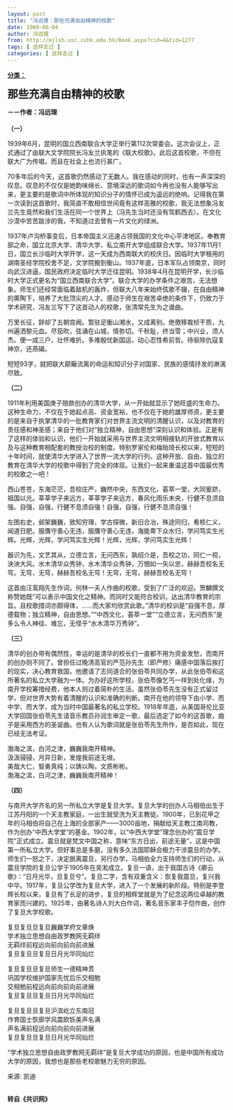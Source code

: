 ```yaml
---
layout: post
title: "冯远理：那些充满自由精神的校歌"
date: 1989-06-04
author: 冯远理
from: http://mjlsh.usc.cuhk.edu.hk/Book.aspx?cid=4&tid=1277
tags: [ 这样走过 ]
categories: [ 这样走过 ]
---
```


<div style="margin: 15px 10px 10px 0px;">
 <div>
  <span id="ctl00_ContentPlaceHolder1_chapter1_SubjectLabel" style="font-weight:bold;text-decoration:underline;">
   分类：
  </span>
 </div>
 <p>
  <strong>
   <font size="5">
    那些充满自由精神的校歌
   </font>
  </strong>
 </p>
 <p>
  <strong>
   －－作者：冯远理
   <br/>
   <br/>
   （一）
  </strong>
 </p>
 <p>
  1939年6月，昆明的国立西南联合大学正举行第112次常委会。这次会议上，正式通过了由联大文学院院长冯友兰执笔的《联大校歌》。此后这首校歌，不但在联大广为传唱，而且在社会上也流行甚广。
 </p>
 <p>
  70多年后的今天，这首歌仍然感动了无数人。我在感动的同时，也有一声深深的叹息。叹息的不仅仅是她韵味绵长、意境深远的歌词如今再也没有人能够写出来，更主要的是歌词中所体现的知识分子的情怀已成为遥远的绝响。记得我在第一次读到这首歌时，我简直不敢相信世间竟有这样高雅的校歌，我无法想象冯友兰先生竟然和我们生活在同一个世界上（冯先生当时还没有驾鹤西去）。在文化沙漠中苦苦跋涉的我，不知道过去曾有一片文化的绿洲。
 </p>
 <p>
  1937年卢沟桥事变后，日本帝国主义迅速占领我国的文化中心平津地区。奉教育部之命，国立北京大学、清华大学、私立南开大学组成联合大学。1937年11月1日，国立长沙临时大学开学，这一天成为西南联大的校庆日。因临时大学租用的湖南圣经学院校舍不足，文学院搬到衡山。1937年底，日本军队占领南京，同时向武汉进逼，国民政府决定临时大学迁往昆明。1938年4月在昆明开学，长沙临时大学正式更名为“国立西南联合大学”。联合大学的办学条件之艰苦，无法想象。师生们还经常面临着敌机的轰炸，但联大八年来始终弦歌不辍，在自由精神的熏陶下，培养了大批顶尖的人才。感动于师生在艰苦卓绝的条件下，仍致力于学术研究，冯友兰写下了这首动人的校歌，张清常先生为之谱曲。
 </p>
 <p>
  万里长征，辞却了五朝宫阙。暂驻足衡山湘水，又成离别。绝徼移栽桢干质，九州遍洒黎元血。尽笳吹，弦诵在山城，情弥切。千秋耻，终当雪；中兴业，须人杰。便一成三户，壮怀难折。多难殷忧新国运，动心忍性希前哲。待驱除仇寇复神京，还燕碣。
 </p>
 <p>
  短短93字，就把联大颠簸流离的命运和知识分子对国家、民族的感情抒发的淋漓尽致。
 </p>
 <p>
  <strong>
   （二）
  </strong>
 </p>
 <p>
  1911年利用美国庚子赔款创办的清华大学，从一开始就显示了她旺盛的生命力。这种生命力，不仅在于她起点高、资金宽裕，也不仅在于她的雄厚师资，更主要的是来自于执掌清华的一批教育家们对世界主流文明的清醒认识，以及对教育的责任感和神圣感；来自于他们对“独立精神，自由思想”深刻认识和体验。正是有了这样的体验和认识，他们一开始就采用与世界主流文明相接轨的开放式教育以及与这种教育相配套的教授治校的制度。特别罗家伦和梅贻琦长校以来，短短的十年时间，就使清华大学进入了世界一流大学的行列。这种开放、自由、独立的教育在清华大学的校歌中得到了完全的体现。让我们一起来重温这首中国最优秀的校歌之一吧！
 </p>
 <p>
  西山苍苍，东海茫茫，吾校庄严，巍然中央，东西文化，荟萃一堂，大同爰跻，祖国以光。莘莘学子来远方，莘莘学子来远方，春风化雨乐未央，行健不息须自强。自强，自强，行健不息须自强！自强，自强，行健不息须自强！
 </p>
 <p>
  左图右史，邺架巍巍，致知穷理，学古探微，新旧合冶，殊途同归，肴核仁义，闻道日肥。服膺守善心无违，服膺守善心无违，海能卑下众水归，学问笃实生光辉。光辉，光辉，学问笃实生光辉！光辉，光辉，学问笃实生光辉！
 </p>
 <p>
  器识为先，文艺其从，立德立言，无问西东，孰绍介是，吾校之功，同仁一视，泱泱大风。水木清华众秀钟，水木清华众秀钟，万悃如一矢以忠，赫赫吾校名无穹。无穹，无穹，赫赫吾校名无穹！无穹，无穹，赫赫吾校名无穹！
 </p>
 <p>
  这首由汪鸾翔先生作词，何林一夫人作曲的校歌，受到了广泛的欢迎。贺麟撰文称赞她既“可以表示中国文化之精神。而同时又能符合校训，达出清华教育的宗旨。且校歌措词亦颇得体，……而大家均欣赏此歌。”清华的校训是“自强不息，厚德载物；独立精神，自由思想。”“中西文化，荟萃一堂”“立德立言，无问西东”是多么令人神往、难忘，无怪乎“水木清华万秀钟”。
 </p>
 <p>
  <strong>
   （三）
  </strong>
 </p>
 <p>
  清华的创办带有偶然性，幸运的是清华的校长们一直都不用为资金发愁，而南开的创办则不同了。曾担任过晚清高官的严范孙先生（即严修）痛感中国落后挨打的现实，决心教育救国，他邀请了志同道合的张伯苓共同办学，从此张伯苓和这所著名的私立大学融为一体。为办好这所学校，张伯苓像乞丐一样到处化缘，为南开学校筹措经费，他本人则过着简朴的生活。虽然张伯苓先生没有正式留过学，但对世界大势有着清醒的认识和准确的判断。南开在他的领导下由小学、而中学、而大学，成为当时中国最著名的私立学校。1918年年底，从美国哥伦比亚大学回国张伯苓先生请音乐教员孙润生审定一歌，最后选定了如今的这首歌，曲子是采用西方的圣诞曲。也有人认为歌词就是张伯苓先生所作，是否如此，现在已经无法考证。
 </p>
 <p>
  渤海之滨，白河之津，巍巍我南开精神。
  <br/>
  汲汲骎骎，月异日新，发煌我前途无垠。
  <br/>
  美哉大仁，智勇真纯；以铸以陶，文质彬彬。
  <br/>
  渤海之滨，白河之津，巍巍我南开精神！
 </p>
 <p>
  <strong>
   （四）
  </strong>
 </p>
 <p>
  与南开大学齐名的另一所私立大学是复旦大学。复旦大学的创办人马相伯出生于江苏丹阳的一个天主教家庭，一出生就受洗为天主教徒。1900年，已到花甲之年的马相伯将自己在上海的全部家产——3000亩地，捐献给天主教江南司教，作为创办“中西大学堂”的基金。1902年，以“中西大学堂”理念创办的“震旦学院”正式成立。震旦就是梵文中国之称，意味“东方日出，前途无量”，这是中国第一所私立大学。但好事总是多磨，没有多久法国耶稣会极力干涉震旦的办学。师生们一怒之下，决定脱离震旦，另行办学，马相伯全力支持师生们的行动，从震旦学院的复旦公学于1905年在吴淞成立。复旦一语，出于我国古诗《卿云歌》：“日月光华，旦复旦兮”。复旦二字，含有双重含义：恢复我震旦，复兴我中华。1917年，复旦公学改为复旦大学，进入了一个发展的新阶段。特别是李登辉长校以来，复旦有了长足的进步，复旦的相辉堂就是为了纪念这两位卓越的教育家而兴建的。1925年，由著名诗人刘大白作词，著名音乐家丰子恺作曲，创作了复旦大学校歌。
 </p>
 <p>
  复旦复旦旦复旦巍巍学府文章焕
  <br/>
  学术独立思想自由政罗教网无羁绊
  <br/>
  无羁绊前程远向前向前向前进展
  <br/>
  复旦复旦旦复旦日月光华同灿烂
 </p>
 <p>
  复旦复旦旦复旦师生一德精神贯
  <br/>
  巩固学校维护国家先忧后乐交相勉
  <br/>
  交相勉前程远向前向前向前进展
  <br/>
  复旦复旦旦复旦日月光华同灿烂
 </p>
 <p>
  复旦复旦旦复旦沪滨屹立东南冠
  <br/>
  作育国士恢廓学风震欧铄美声名满
  <br/>
  声名满前程远向前向前向前进展
  <br/>
  复旦复旦旦复旦日月光华同灿烂
 </p>
 <p>
  “学术独立思想自由政罗教网无羁绊”是复旦大学成功的原因，也是中国所有成功大学的原因，我想也是那些老校歌魅力无穷的原因。
 </p>
 <p>
  来源: 凯迪
 </p>
 <p>
  <br/>
  <strong>
   转自《共识网》
  </strong>
 </p>
</div>

